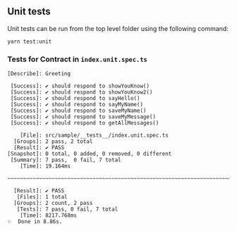 ## Unit tests

Unit tests can be run from the top level folder using the following command:

```
yarn test:unit
```

### Tests for Contract in `index.unit.spec.ts`


```
[Describe]: Greeting

 [Success]: ✔ should respond to showYouKnow()
 [Success]: ✔ should respond to showYouKnow2()
 [Success]: ✔ should respond to sayHello()
 [Success]: ✔ should respond to sayMyName()
 [Success]: ✔ should respond to saveMyName()
 [Success]: ✔ should respond to saveMyMessage()
 [Success]: ✔ should respond to getAllMessages()

    [File]: src/sample/__tests__/index.unit.spec.ts
  [Groups]: 2 pass, 2 total
  [Result]: ✔ PASS
[Snapshot]: 0 total, 0 added, 0 removed, 0 different
 [Summary]: 7 pass,  0 fail, 7 total
    [Time]: 19.164ms

~~~~~~~~~~~~~~~~~~~~~~~~~~~~~~~~~~~~~~~~~~~~~~~~~~~~~~~~~~~~~~~~~~~~~~~~~~~~~~~~

  [Result]: ✔ PASS
   [Files]: 1 total
  [Groups]: 2 count, 2 pass
   [Tests]: 7 pass, 0 fail, 7 total
    [Time]: 8217.768ms
✨  Done in 8.86s.
```
